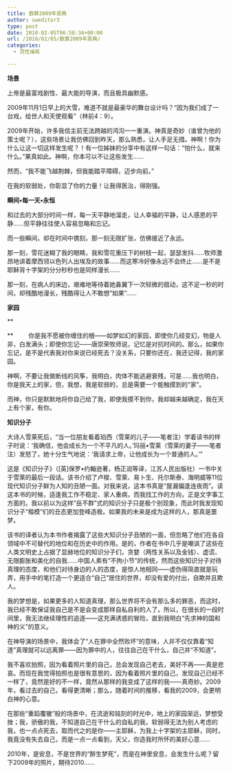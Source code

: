 ```yaml
---
title: 数算2009年恩典
author: sweditor3
type: post
date: 2010-02-05T06:58:34+00:00
url: /2010/02/05/数算2009年恩典/
categories:
  - 灵性操练

---
```

**场景**
  
上帝是最富戏剧性、最大能的导演，而且极具幽默感。
  
2009年11月1日早上的大雪，难道不就是最豪华的舞台设计吗？“因为我们成了一台戏，给世人和天使观看”（林前4：9）。
  
2009年开始，许多我信主前无法跨越的鸿沟一一重演。神真是奇妙（谁曾为他的策士呢？），这些场景让我仿佛回到昨天，那么熟悉，让人手足无措。神啊！你为什么让这一切这样发生呢？！有一位姊妹的分享中有这样一句话：“怕什么，就来什么。”果真如此。神啊，你本可以不让这些发生……
  
然而，“我不能飞越荆棘，但我能踏平障碍，迈步向前。”
  
在我的软弱处，你彰显了你的力量！让我得医治，得刚强。

**瞬间•每一天•永恒**
  
和过去的大部分时间一样，每一天平静地溜走，让人幸福的平静，让人感恩的平静……但平静往往使人容易忽略和忘记。
  
而一些瞬间，却在时间中镌刻，那一刻无限扩张，仿佛接近了永远。
  
那一刻，雪花迷糊了我的眼睛，我和雪花重压下的树枝一起，瑟瑟发抖……牧师激昂地讲着摩西领以色列人出埃及的故事……而这寒冷好像永远不会终止……是不是耶稣背十字架的分分秒秒也是同样漫长……
  
那一刻，在病人的床边，艰难地等待着她鼻翼下一次轻微的扇动，这不足一秒的时间，却残酷地漫长，残酷得让人不敢想“如果”……

**家园**

**
  
**         你是我不愿被你缠住的根——如梦如幻的家园，即使你几经变幻，物是人非，白发满头；即使你忘记——唐崇荣牧师说，记忆是对抗时间的。那么，如果你忘记，是不是代表我对你来说已经死去？没关系，只要你还在，我还记得，我的家园。
  
神啊，不要让我做断线的风筝，我明白，肉体不能逃避衰残，可是……我也明白，你是我天上的家，但，我想，我是软弱的，总是需要一个能触摸到的“家”。
  
而神，你只是默默地将你自己给了我，即使我摸不到你，我却越来越确定，我在天上有个家，有你。

**知识分子**
  
大诗人雪莱死后，“当一位朋友看着珀西（雪莱的儿子——笔者注）学着读书的样子时说：‘我确信，他会成长为一个不平凡的人。’玛丽•雪莱（雪莱的妻子——笔者注）发怒了，她十分生气地说：‘我请求上帝，让他成长为一个普通的人。’”
  
这是《知识分子》（[英]保罗•约翰逊著，杨正润等译，江苏人民出版社）一书中关于雪莱的最后一段话。该书介绍了卢梭、雪莱、易卜生、托尔斯泰、海明威等11位现代知识分子鲜为人知的丑陋一面。对我来说，这本书真是“屋漏偏逢连夜雨”。读这本书的时候，适逢我工作不稳定、家人重病，而我找工作的方向，正是文字事工方面的。我以前以为这样“岳不群”式的知识分子只是极个别现象，而此时我发现知识分子“楷模”们的丑态更加登峰造极。如果我的未来是成为这样的人，那真是噩梦。
  
该书的译者认为本书作者揭露了这些大知识分子丑陋的一面，但忽略了他们在各自领域中不可替代的地位和在历史中的作用。是的，作者在书中几乎是嘲讽了这些在人类文明史上占据了显赫地位的知识分子们，贪婪（两性关系以及金钱）、虚谎、无限膨胀和美化的自我……中国人素有“不拘小节”的传统，然而这些知识分子对待真理的态度，和他们对待身边的人的态度，是惊人地相同——虚伪得简直就是玩弄，用手中的笔打造一个更适合“自己”居住的世界，却没有爱的付出，自欺并且欺人。
  
我的梦想是，如果更多的人知道真理，那么世界将不会有那么多的罪恶，而这时，我已经不敢保证我自己是不是会变成那样自私自利的人了。所以，在很长的一段时间里，我无法继续理性的追逐——这充满诱惑的冒险，直到我明白“先求神的国和神的义”的意义。
  
在神导演的场景中，我体会了“人在罪中全然败坏”的意味，人并不仅仅靠着“知道”真理就可以远离罪——因为罪中的人，往往自己在干什么，自己并“不知道”。

我不喜欢拍照，因为看着照片里的自己，总会发现自己老去，美好不再——真是悲哀。而现在我觉得拍照也是很有意思的，因为看着照片里的自己，发现自己已经不一样了，竟然是好的不一样，竟然从那样的我变成了这样的我——真奇妙。2009年，看过去的自己，看得更清晰；那么，随着时间的推移，看我的2009，会更明白神的心意。
  
在那些“重蹈覆辙”般的场景中，在流逝和铭刻的时光中，地上的家园渐远，梦想受挫；我，骄傲的我，不知道自己在干什么的自私的我，软弱得无法为别人考虑的我，也一点点死去，取而代之的是你——主耶稣，为我上十字架的主耶稣，同时，我竟没有失去自己，而是一点一点看到，天父，你造我时所怀的美好心意……
  
2010年，是安息，不是世界的“醉生梦死”，而是在神里安息，会发生什么呢？留下2009年的照片，期待2010……